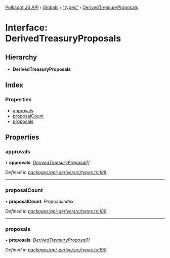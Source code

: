 [Polkadot JS API](../README.md) › [Globals](../globals.md) › ["types"](../modules/_types_.md) › [DerivedTreasuryProposals](_types_.derivedtreasuryproposals.md)

# Interface: DerivedTreasuryProposals

## Hierarchy

* **DerivedTreasuryProposals**

## Index

### Properties

* [approvals](_types_.derivedtreasuryproposals.md#approvals)
* [proposalCount](_types_.derivedtreasuryproposals.md#proposalcount)
* [proposals](_types_.derivedtreasuryproposals.md#proposals)

## Properties

###  approvals

• **approvals**: *[DerivedTreasuryProposal](_types_.derivedtreasuryproposal.md)[]*

*Defined in [packages/api-derive/src/types.ts:188](https://github.com/polkadot-js/api/blob/6e61be960/packages/api-derive/src/types.ts#L188)*

___

###  proposalCount

• **proposalCount**: *ProposalIndex*

*Defined in [packages/api-derive/src/types.ts:189](https://github.com/polkadot-js/api/blob/6e61be960/packages/api-derive/src/types.ts#L189)*

___

###  proposals

• **proposals**: *[DerivedTreasuryProposal](_types_.derivedtreasuryproposal.md)[]*

*Defined in [packages/api-derive/src/types.ts:190](https://github.com/polkadot-js/api/blob/6e61be960/packages/api-derive/src/types.ts#L190)*
